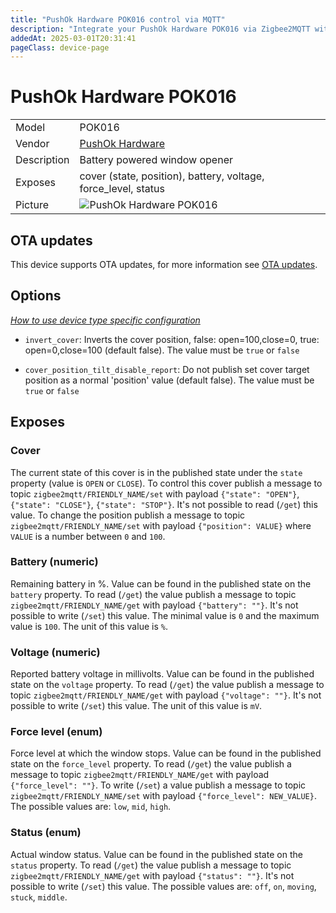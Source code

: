 ```yaml
---
title: "PushOk Hardware POK016 control via MQTT"
description: "Integrate your PushOk Hardware POK016 via Zigbee2MQTT with whatever smart home infrastructure you are using without the vendor's bridge or gateway."
addedAt: 2025-03-01T20:31:41
pageClass: device-page
---
```


<!-- !!!! -->
<!-- ATTENTION: This file is auto-generated through docgen! -->
<!-- You can only edit the "Notes"-Section between the two comment lines "Notes BEGIN" and "Notes END". -->
<!-- Do not use h1 or h2 heading within "## Notes"-Section. -->
<!-- !!!! -->

# PushOk Hardware POK016

|     |     |
|-----|-----|
| Model | POK016  |
| Vendor  | [PushOk Hardware](/supported-devices/#v=PushOk%20Hardware)  |
| Description | Battery powered window opener |
| Exposes | cover (state, position), battery, voltage, force_level, status |
| Picture | ![PushOk Hardware POK016](https://www.zigbee2mqtt.io/images/devices/POK016.png) |


<!-- Notes BEGIN: You can edit here. Add "## Notes" headline if not already present. -->


<!-- Notes END: Do not edit below this line -->


## OTA updates
This device supports OTA updates, for more information see [OTA updates](../guide/usage/ota_updates.md).


## Options
*[How to use device type specific configuration](../guide/configuration/devices-groups.md#specific-device-options)*

* `invert_cover`: Inverts the cover position, false: open=100,close=0, true: open=0,close=100 (default false). The value must be `true` or `false`

* `cover_position_tilt_disable_report`: Do not publish set cover target position as a normal 'position' value (default false). The value must be `true` or `false`


## Exposes

### Cover 
The current state of this cover is in the published state under the `state` property (value is `OPEN` or `CLOSE`).
To control this cover publish a message to topic `zigbee2mqtt/FRIENDLY_NAME/set` with payload `{"state": "OPEN"}`, `{"state": "CLOSE"}`, `{"state": "STOP"}`.
It's not possible to read (`/get`) this value.
To change the position publish a message to topic `zigbee2mqtt/FRIENDLY_NAME/set` with payload `{"position": VALUE}` where `VALUE` is a number between `0` and `100`.

### Battery (numeric)
Remaining battery in %.
Value can be found in the published state on the `battery` property.
To read (`/get`) the value publish a message to topic `zigbee2mqtt/FRIENDLY_NAME/get` with payload `{"battery": ""}`.
It's not possible to write (`/set`) this value.
The minimal value is `0` and the maximum value is `100`.
The unit of this value is `%`.

### Voltage (numeric)
Reported battery voltage in millivolts.
Value can be found in the published state on the `voltage` property.
To read (`/get`) the value publish a message to topic `zigbee2mqtt/FRIENDLY_NAME/get` with payload `{"voltage": ""}`.
It's not possible to write (`/set`) this value.
The unit of this value is `mV`.

### Force level (enum)
Force level at which the window stops.
Value can be found in the published state on the `force_level` property.
To read (`/get`) the value publish a message to topic `zigbee2mqtt/FRIENDLY_NAME/get` with payload `{"force_level": ""}`.
To write (`/set`) a value publish a message to topic `zigbee2mqtt/FRIENDLY_NAME/set` with payload `{"force_level": NEW_VALUE}`.
The possible values are: `low`, `mid`, `high`.

### Status (enum)
Actual window status.
Value can be found in the published state on the `status` property.
To read (`/get`) the value publish a message to topic `zigbee2mqtt/FRIENDLY_NAME/get` with payload `{"status": ""}`.
It's not possible to write (`/set`) this value.
The possible values are: `off`, `on`, `moving`, `stuck`, `middle`.


